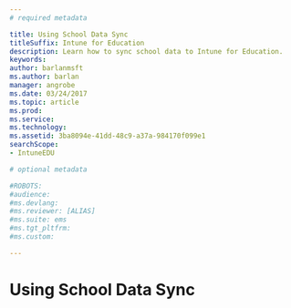 ```yaml
---
# required metadata

title: Using School Data Sync
titleSuffix: Intune for Education
description: Learn how to sync school data to Intune for Education.
keywords:
author: barlanmsft
ms.author: barlan
manager: angrobe
ms.date: 03/24/2017
ms.topic: article
ms.prod:
ms.service:
ms.technology:
ms.assetid: 3ba8094e-41dd-48c9-a37a-984170f099e1
searchScope:
- IntuneEDU

# optional metadata

#ROBOTS:
#audience:
#ms.devlang:
#ms.reviewer: [ALIAS]
#ms.suite: ems
#ms.tgt_pltfrm:
#ms.custom:

---
```


# Using School Data Sync
